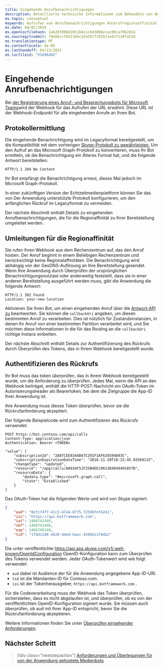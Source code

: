 ```yaml
---
title: Eingehende Anrufbenachrichtigungen
description: Detaillierte technische Informationen zum Behandeln von Benachrichtigungen von eingehenden Anrufen
ms.topic: conceptual
keywords: Aufrufen von Anrufbenachrichtigungen Rückrufregionsaffinität
ms.date: 04/02/2019
ms.openlocfilehash: 1ab28f898d2b51b4c1c643006ecac06ca79b2d14
ms.sourcegitcommit: 79e6bccfb513d4c16a58ffc03521edcf134fa518
ms.translationtype: MT
ms.contentlocale: de-DE
ms.lasthandoff: 04/13/2021
ms.locfileid: "51696402"
---
```

# <a name="incoming-call-notifications"></a>Eingehende Anrufbenachrichtigungen

Bei [der Registrierung eines Anruf- und Besprechungsbots für Microsoft Teams](./registering-calling-bot.md#create-new-bot-or-add-calling-capabilities)wird der Webhook für das Aufrufen der URL erwähnt. Diese URL ist der Webhook-Endpunkt für alle eingehenden Anrufe an Ihren Bot.

## <a name="protocol-determination"></a>Protokollermittlung

Die eingehende Benachrichtigung wird im Legacyformat bereitgestellt, um die Kompatibilität mit dem vorherigen [Skype-Protokoll zu gewährleisten.](/azure/bot-service/dotnet/bot-builder-dotnet-real-time-media-concepts?view=azure-bot-service-3.0&preserve-view=true) Um den Aufruf an das Microsoft Graph-Protokoll zu konvertieren, muss Ihr Bot ermitteln, ob die Benachrichtigung ein Älteres Format hat, und die folgende Antwort bereitstellen:

```http
HTTP/1.1 204 No Content
```

Ihr Bot empfängt die Benachrichtigung erneut, dieses Mal jedoch im Microsoft Graph-Protokoll.

In einer zukünftigen Version der Echtzeitmedienplattform können Sie das von Der Anwendung unterstützte Protokoll konfigurieren, um den anfänglichen Rückruf im Legacyformat zu vermeiden.

Der nächste Abschnitt enthält Details zu eingehenden Anrufbenachrichtigungen, die für die Regionaffinität zu Ihrer Bereitstellung umgeleitet werden.

## <a name="redirects-for-region-affinity"></a>Umleitungen für die Regionaffinität

Sie rufen Ihren Webhook aus dem Rechenzentrum auf, das den Anruf hosten. Der Anruf beginnt in einem Beliebigen Rechenzentrum und berücksichtigt keine Regionalaffinitäten. Die Benachrichtigung wird abhängig von der GeoDNS-Auflösung an Ihre Bereitstellung gesendet. Wenn Ihre Anwendung durch Überprüfen der ursprünglichen Benachrichtigungsnutzlast oder anderweitig feststellt, dass sie in einer anderen Bereitstellung ausgeführt werden muss, gibt die Anwendung die folgende Antwort:

```http
HTTP/1.1 302 Found
Location: your-new-location
```

Aktivieren Sie Ihren Bot, um einen eingehenden Anruf über die [Antwort-API zu](https://developer.microsoft.com/graph/docs/api-reference/beta/api/call_answer) beantworten. Sie können die `callbackUri` angeben, um diesen bestimmten Anruf zu verarbeiten. Dies ist nützlich für Zustandsinstanzen, in denen Ihr Anruf von einer bestimmten Partition verarbeitet wird, und Sie möchten diese Informationen in die für das Routing an die `callbackUri` richtige Instanz einbetten.

Der nächste Abschnitt enthält Details zur Authentifizierung des Rückrufs durch Überprüfen des Tokens, das in Ihrem Webhook bereitgestellt wurde.

## <a name="authenticate-the-callback"></a>Authentifizieren des Rückrufs

Ihr Bot muss das token überprüfen, das in Ihrem Webhook bereitgestellt wurde, um die Anforderung zu überprüfen. Jedes Mal, wenn die API an den Webhook beiträget, enthält die HTTP-POST-Nachricht ein OAuth-Token im Autorisierungsheader als Bearertoken, bei dem die Zielgruppe die App-ID Ihrer Anwendung ist.

Ihre Anwendung muss dieses Token überprüfen, bevor sie die Rückrufanforderung akzeptiert.

Der folgende Beispielcode wird zum Authentifizieren des Rückrufs verwendet:

```http
POST https://bot.contoso.com/api/calls
Content-Type: application/json
Authentication: Bearer <TOKEN>

"value": [
    "subscriptionId": "2887CEE8344B47C291F1AF628599A93C",
    "subscriptionExpirationDateTime": "2016-11-20T18:23:45.9356913Z",
    "changeType": "updated",
    "resource": "/app/calls/8A934F51F25B4EE19613D4049491857B",
    "resourceData": {
        "@odata.type": "#microsoft.graph.call",
        "state": "Established"
    }
]
```

Das OAuth-Token hat die folgenden Werte und wird von Skype signiert:

```json
{
    "aud": "0efc74f7-41c3-47a4-8775-7259bfef4241",
    "iss": "https://api.botframework.com",
    "iat": 1466741440,
    "nbf": 1466741440,
    "exp": 1466745340,
    "tid": "1fdd12d0-4620-44ed-baec-459b611f84b2"
}
```

Die unter veröffentlichte <https://api.aps.skype.com/v1/.well-known/OpenIdConfiguration> OpenID-Konfiguration kann zum Überprüfen des Tokens verwendet werden. Jeder OAuth-Tokenwert wird wie folgt verwendet:

* `aud` dabei ist Audience der für die Anwendung angegebene App-ID-URI.
* `tid` ist die Mandanten-ID für Contoso.com.
* `iss` ist der Tokenherausgeber, `https://api.botframework.com` .

Für die Codeverarbeitung muss der Webhook das Token überprüfen, sicherstellen, dass es nicht abgelaufen ist, und überprüfen, ob es von der veröffentlichten OpenID-Konfiguration signiert wurde. Sie müssen auch überprüfen, ob aud mit Ihrer App-ID entspricht, bevor Sie die Rückrufanforderung akzeptieren.

Weitere Informationen finden Sie unter [Überprüfen eingehender Anforderungen](https://github.com/microsoftgraph/microsoft-graph-comms-samples/blob/master/Samples/Common/Sample.Common/Authentication/AuthenticationProvider.cs).

## <a name="next-step"></a>Nächster Schritt

> [!div class="nextstepaction"]
> [Anforderungen und Überlegungen für von der Anwendung gehostete Medienbots](~/bots/calls-and-meetings/requirements-considerations-application-hosted-media-bots.md)
